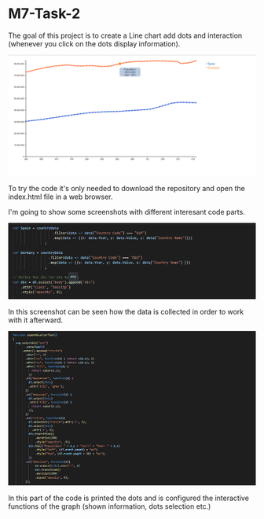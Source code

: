 # M7-Task-2
The goal of this project is to create a Line chart add dots and interaction (whenever you click on the dots display information).

![Alt text](images/Screenshot_1.png?raw=true "Title")

To try the code it's only needed to download the repository and open the index.html file in a web browser. 

I'm going to show some screenshots with different interesant code parts.

![Alt text](images/Screenshot_2.png?raw=true "Title")

In this screenshot can be seen how the data is collected in order to work with it afterward.

![Alt text](images/Screenshot_4.png?raw=true "Title")

In this part of the code is printed the dots and is configured the interactive functions of the graph (shown information, dots selection etc.)